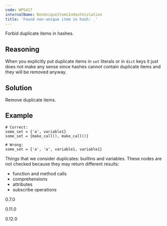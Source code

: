 ```yaml
---
code: WPS417
internalName: NonUniqueItemsInHashViolation
title: 'Found non-unique item in hash: _'
---
```


Forbid duplicate items in hashes.

## Reasoning
When you explicitly put duplicate items in `set` literals or in
`dict` keys it just does not make any sense since hashes cannot
contain duplicate items and they will be removed anyway.

## Solution
Remove duplicate items.

## Example

    # Correct:
    some_set = {'a', variable1}
    some_set = {make_call(), make_call()}
    
    # Wrong:
    some_set = {'a', 'a', variable1, variable1}

Things that we consider duplicates: builtins and variables. These nodes
are not checked because they may return different results:

  - function and method calls
  - comprehensions
  - attributes
  - subscribe operations

<div class="versionadded">

0.7.0

</div>

<div class="versionchanged">

0.11.0

</div>

<div class="versionchanged">

0.12.0

</div>